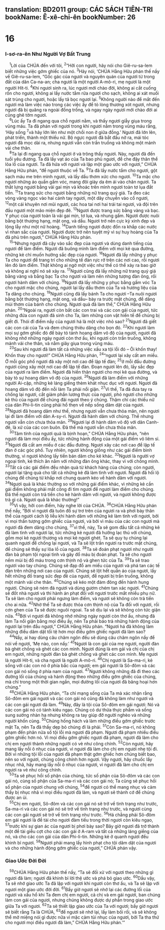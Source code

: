 translation: BD2011
group: CÁC SÁCH TIÊN-TRI
bookName: Ê-xê-chi-ên 
bookNumber: 26
-------

<div class="title"><h1>16</h1><h3>I-sơ-ra-ên Như Người Vợ Bất Trung</h3></div>
<span class="verse exe_16_1"> <sup>1</sup>Lời của CHÚA đến với tôi, </span>
<span class="verse exe_16_2"><sup>2</sup>“Hỡi con người, hãy nói cho Giê-ru-sa-lem biết những việc gớm ghiếc của nó. </span>
<span class="verse exe_16_3"><sup>3</sup>Hãy nói, ‘CHÚA Hằng Hữu phán thế nầy về Giê-ru-sa-lem, “Gốc gác của ngươi và nguyên quán của ngươi từ trong đất của dân Ca-na-an; cha ngươi là một người A-mô-ri, mẹ ngươi là một người Hít-ti. </span>
<span class="verse exe_16_4"><sup>4</sup>Khi ngươi sinh ra, lúc ngươi mới chào đời, không ai cắt cuống rốn cho ngươi, không ai lấy nước tắm rửa ngươi cho sạch, không ai xát muối sát trùng cho ngươi, hoặc lấy tã bọc ngươi lại. </span>
<span class="verse exe_16_5"><sup>5</sup>Không người nào để mắt đến ngươi mà làm việc nào trong các việc ấy để tỏ lòng thương xót ngươi, nhưng ngươi đã bị quăng ra ngoài đồng trống, và ngay ngày ngươi mới chào đời ai cũng ghê tởm ngươi.<br/></span>
<span class="verse exe_16_6"> <sup>6</sup>Lúc ấy Ta đi ngang qua chỗ ngươi nằm, và thấy ngươi giẫy giụa trong vũng máu. Ta đã phán với ngươi trong khi ngươi nằm trong vũng máu rằng, ‘Hãy sống </span>
<span class="verse exe_16_7"><sup>7</sup>và hãy lớn lên như một chồi non ở giữa đồng.’ Ngươi đã lớn lên, phát triển, thành một thiếu nữ. Bộ ngực ngươi đã bắt đầu nở ra, mái tóc ngươi đã mọc dài ra, nhưng ngươi vẫn còn trần truồng và không một mảnh vải che thân.<br/></span>
<span class="verse exe_16_8"> <sup>8</sup>Ta lại đi ngang qua chỗ ngươi ở và trông thấy ngươi. Này, ngươi đã đến tuổi yêu đương. Ta đã lấy vạt áo của Ta bao phủ ngươi, để che đậy thân thể lõa lồ của ngươi. Ta đã hứa với ngươi và lập một giao ước với ngươi,” CHÚA Hằng Hữu phán, “để ngươi thuộc về Ta. </span>
<span class="verse exe_16_9"><sup>9</sup>Ta đã lấy nước tắm cho ngươi, gột sạch máu me trên mình ngươi, và lấy dầu thơm xức cho ngươi. </span>
<span class="verse exe_16_10"><sup>10</sup>Ta mặc cho ngươi những áo quần gấm vóc, mang đôi giày da êm ái vào chân ngươi. Ta thắt lưng ngươi bằng vải gai mịn và khoác trên mình ngươi toàn tơ lụa đắt tiền. </span>
<span class="verse exe_16_11"><sup>11</sup>Ta trang sức cho ngươi bằng những nữ trang quý giá. Ta đeo các vòng vàng ngọc vào hai cánh tay ngươi, một dây chuyền vào cổ ngươi, </span>
<span class="verse exe_16_12"><sup>12</sup>một cái khuyên nơi mũi ngươi, các hoa tai nơi hai trái tai ngươi, và đội trên đầu ngươi một mão miện đẹp đẽ. </span>
<span class="verse exe_16_13"><sup>13</sup>Ngươi được trang sức bằng vàng và bạc. Y phục của ngươi toàn là vải gai mịn, tơ lụa, và nhung gấm. Ngươi được nuôi bằng bột thượng hạng, mật ong, và dầu. Ngươi trở nên cực kỳ xinh đẹp và lộng lẫy như một nữ hoàng. </span>
<span class="verse exe_16_14"><sup>14</sup>Danh tiếng ngươi được đồn ra khắp các nước vì nhan sắc của ngươi. Ngươi được trở nên tuyệt mỹ vì sự huy hoàng của Ta đã phủ trên ngươi,” CHÚA Hằng Hữu phán.<br/></span>
<span class="verse exe_16_15"> <sup>15</sup>“Nhưng ngươi đã cậy vào sắc đẹp của ngươi và dùng danh tiếng của ngươi để làm điếm. Ngươi đã buông mình làm điếm với mọi kẻ qua đường, những kẻ chỉ muốn hưởng sắc đẹp của ngươi. </span>
<span class="verse exe_16_16"><sup>16</sup>Ngươi đã lấy những y phục Ta cho ngươi để trang trí cho những tế đàn rực rỡ trên các nơi cao, rồi ngươi lên đó làm điếm. Thật không ai ngờ một việc như thế có thể xảy ra bao giờ và không ai nghĩ nó sẽ xảy ra. </span>
<span class="verse exe_16_17"><sup>17</sup>Ngươi cũng đã lấy những nữ trang quý giá bằng vàng và bằng bạc Ta cho ngươi và làm nên những tượng đàn ông, rồi ngươi hành dâm với chúng. </span>
<span class="verse exe_16_18"><sup>18</sup>Ngươi đã lấy những y phục bằng gấm vóc Ta cho ngươi mặc cho chúng, ngươi lại lấy dầu thơm của Ta và hương liệu của Ta dâng cho chúng. </span>
<span class="verse exe_16_19"><sup>19</sup>Ngươi cũng đã lấy bánh Ta cho ngươi –Ta nuôi ngươi bằng bột thượng hạng, mật ong, và dầu– bày ra trước mặt chúng, để dâng mùi thơm của bánh cho chúng. Ngươi quả đã làm thế,” CHÚA Hằng Hữu phán. </span>
<span class="verse exe_16_20"><sup>20</sup>“Ngoài ra, ngươi còn bắt các con trai và các con gái của ngươi, tức những đứa con ngươi đã sinh cho Ta, làm những con vật hiến tế để chúng bị giết đi. Thói đĩ điếm nầy của ngươi há là một việc nhỏ sao? </span>
<span class="verse exe_16_21"><sup>21</sup>Ngươi đã giết các con cái của Ta và đem chúng thiêu dâng cho bọn đó. </span>
<span class="verse exe_16_22"><sup>22</sup>Khi ngươi làm mọi sự gớm ghiếc đó để bày tỏ tánh hoang dâm vô độ của ngươi, ngươi đã không nhớ những ngày ngươi còn thơ ấu, khi ngươi còn trần truồng, không mảnh vải che thân, và nằm giãy giụa trong vũng máu.<br/></span>
<span class="verse exe_16_23"> <sup>23</sup>Sau khi ngươi đã làm tất cả những việc xấu xa tội lỗi đó – Ôi khốn thay! Khốn thay cho ngươi!” CHÚA Hằng Hữu phán, </span>
<span class="verse exe_16_24"><sup>24</sup>“ngươi lại xây cất am miếu. Ở mỗi góc phố ngươi đã xây một nơi cao để lập tế đàn; </span>
<span class="verse exe_16_25"><sup>25</sup>ở mỗi đầu đường ngươi cũng xây một nơi cao để lập tế đàn. Ðoạn ngươi lên đó, lấy sắc đẹp của ngươi ra làm điếm. Ngươi đã hiến thân ngươi cho mọi kẻ qua đường, và bày tỏ sự hoang dâm vô độ của ngươi. </span>
<span class="verse exe_16_26"><sup>26</sup>Ngươi đã làm điếm với những người Ai-cập, những kẻ láng giềng thèm khát nhục dục với ngươi. Ngươi đã hoang dâm vô độ đến nỗi làm Ta phải nổi giận. </span>
<span class="verse exe_16_27"><sup>27</sup>Vì thế, Ta đã đưa tay ra chống lại ngươi, cắt giảm phần lương thực của ngươi, phó ngươi cho những kẻ thù của ngươi để chúng đãi ngươi theo ý chúng. Thậm chí các thiếu nữ của dân Phi-li-tin cũng phải hổ thẹn về nếp sống dâm dật của ngươi. </span>
<span class="verse exe_16_28"><sup>28</sup>Ngươi đã hoang dâm như thế, nhưng ngươi vẫn chưa thỏa mãn, nên ngươi lại đi làm điếm với dân A-sy-ri. Ngươi đã hành dâm với chúng. Thế nhưng ngươi vẫn còn chưa thỏa mãn. </span>
<span class="verse exe_16_29"><sup>29</sup>Ngươi lại đi hành dâm vô độ với dân Canh-đê, là xứ của các con buôn. Ðã thế mà ngươi vẫn chưa thỏa mãn.<br/></span>
<span class="verse exe_16_30"> <sup>30</sup>Tâm tính của ngươi quả là bịnh hoạn,” CHÚA Hằng Hữu phán, “nên ngươi đã làm mọi điều ấy, tức những hành động của một gái điếm vô liêm sỉ. </span>
<span class="verse exe_16_31"><sup>31</sup>Ngươi đã cất am miếu ở các đầu đường. Ngươi xây các nơi cao để lập tế đàn ở các góc phố. Tuy nhiên, ngươi không giống như các gái điếm bình thường, vì ngươi không lấy tiền bán dâm cho kẻ khác. </span>
<span class="verse exe_16_32"><sup>32</sup>Ngươi là người vợ ngoại tình, kẻ thích ăn nằm với những đàn ông khác, thay vì với chồng mình. </span>
<span class="verse exe_16_33"><sup>33</sup>Tất cả các gái điếm đều nhận quà từ khách hàng của chúng; còn ngươi, ngươi lại tặng quà cho tất cả những kẻ đã làm tình với ngươi. Ngươi đã hối lộ chúng để chúng từ khắp nơi chung quanh kéo về hành dâm với ngươi. </span>
<span class="verse exe_16_34"><sup>34</sup>Ngươi quả là khác thường so với những gái điếm khác, vì những kẻ cần gái điếm không phải mất công đi tìm ngươi để ngươi làm điếm cho chúng. Ðã thế ngươi còn trả tiền cho kẻ hành dâm với ngươi, và ngươi không được trả gì cả. Ngươi quả là khác thường!”<br/></span>
<span class="verse exe_16_35"> <sup>35</sup>Vì vậy, hỡi con điếm, hãy nghe lời của CHÚA. </span>
<span class="verse exe_16_36"><sup>36</sup>CHÚA Hằng Hữu phán thế nầy, “Bởi vì ngươi đã tuôn đổ sự trơ trẽn của ngươi ra và phơi bày thân thể của ngươi cách lộ liễu khi hành dâm với những kẻ làm tình với ngươi, bởi vì mọi thần tượng gớm ghiếc của ngươi, và bởi vì máu của các con ngươi mà ngươi đã đem dâng cho chúng, </span>
<span class="verse exe_16_37"><sup>37</sup>vì thế, này, Ta sẽ gom đầu tất cả những kẻ đã làm tình với ngươi lại, tức những kẻ ngươi đã hưởng lạc thú với chúng, gồm mọi kẻ ngươi thương và mọi kẻ ngươi ghét. Ta sẽ quy tụ chúng lại quanh ngươi để chống lại ngươi, và Ta sẽ lột trần ngươi ra trước mặt chúng, để chúng sẽ thấy sự lõa lồ của ngươi. </span>
<span class="verse exe_16_38"><sup>38</sup>Ta sẽ đoán phạt ngươi như người đàn bà phạm tội ngoại tình và gây đổ máu bị đoán phạt. Ta sẽ cho ngươi nếm mùi bị đổ máu trong cơn thịnh nộ và ghen tức của Ta. </span>
<span class="verse exe_16_39"><sup>39</sup>Ta sẽ trao ngươi vào tay chúng. Chúng sẽ đạp đổ am miếu của ngươi và phá tan các tế đàn trên những nơi cao của ngươi. Chúng sẽ lột hết quần áo của ngươi, lấy hết những đồ trang sức đẹp đẽ của ngươi, để ngươi bị trần truồng, không một mảnh vải che thân. </span>
<span class="verse exe_16_40"><sup>40</sup>Chúng sẽ kéo một đám đông đến hành hung ngươi. Chúng sẽ ném đá ngươi và dùng gươm chém tan xác ngươi. </span>
<span class="verse exe_16_41"><sup>41</sup>Chúng sẽ đốt nhà ngươi và thi hành án phạt đối với ngươi trước mắt nhiều phụ nữ. Ta sẽ làm cho ngươi phải ngưng làm điếm, và ngươi sẽ không còn trả tiền cho ai nữa. </span>
<span class="verse exe_16_42"><sup>42</sup>Nhờ thế Ta sẽ được thỏa cơn thịnh nộ của Ta đối với ngươi, rồi cơn ghen của Ta sẽ được nguôi ngoai. Ta sẽ dịu lại và sẽ không còn tức giận nữa. </span>
<span class="verse exe_16_43"><sup>43</sup>Bởi vì ngươi đã không nhớ những ngày ngươi còn thơ ấu, nhưng đã làm Ta nổi giận bằng mọi điều ấy, nên Ta phải báo trả những hành động của ngươi lại trên đầu ngươi,” CHÚA Hằng Hữu phán. “Ngươi há đã không làm những điều dâm dật tồi tệ hơn mọi điều gớm ghiếc ngươi đã làm sao?<br/></span>
<span class="verse exe_16_44"> <sup>44</sup>Nầy, ai hay dùng câu châm ngôn đều sẽ dùng câu châm ngôn nầy để nói về ngươi, ‘Mẹ nào, con nấy.’ </span>
<span class="verse exe_16_45"><sup>45</sup>Ngươi là con gái của mẹ ngươi, người đàn bà ghét chồng và ghét các con mình. Ngươi đúng là em gái và chị của chị em ngươi, những người đàn bà ghét chồng và ghét các con mình. Mẹ ngươi là người Hít-ti, và cha ngươi là người A-mô-ri. </span>
<span class="verse exe_16_46"><sup>46</sup>Chị ngươi là Sa-ma-ri, kẻ sống với các con nó ở phía bắc của ngươi; em gái ngươi là Sô-đôm và các con gái nó sống ở phía nam của ngươi. </span>
<span class="verse exe_16_47"><sup>47</sup>Ngươi không những đã đi theo các đường lối của chúng và hành động theo những điều gớm ghiếc của chúng, mà chỉ trong một thời gian ngắn, mọi đường lối của ngươi đã băng hoại hơn chúng.”<br/></span>
<span class="verse exe_16_48"> <sup>48</sup>CHÚA Hằng Hữu phán, “Ta chỉ mạng sống của Ta mà xác nhận rằng Sô-đôm em gái ngươi và các con gái nó cũng đã không làm như ngươi và các con gái ngươi đã làm. </span>
<span class="verse exe_16_49"><sup>49</sup>Này, đây là tội của Sô-đôm em gái ngươi: Nó và các con gái nó có tánh kiêu ngạo. Chúng có dư thừa thực phẩm và sống sung sướng nhàn hạ nhưng không ra tay giúp đỡ người nghèo và những người khốn cùng. </span>
<span class="verse exe_16_50"><sup>50</sup>Chúng hống hách và làm những điều gớm ghiếc trước mặt Ta, nên Ta đã thấy dẹp bỏ chúng đi là phải. </span>
<span class="verse exe_16_51"><sup>51</sup>Còn Sa-ma-ri, nó không phạm đến phân nửa số tội lỗi mà ngươi đã phạm. Ngươi đã phạm nhiều điều gớm ghiếc hơn nó. Vì mọi điều gớm ghiếc ngươi đã phạm, ngươi đã làm cho chị em ngươi thành những người có vẻ như công chính. </span>
<span class="verse exe_16_52"><sup>52</sup>Còn ngươi, hãy mang lấy nỗi ô nhục của ngươi, vì ngươi đã làm cho chị em ngươi nhẹ tội đi. Bởi vì những tội lỗi của ngươi đã phạm thật gớm ghiếc hơn chúng biết bao, nên so với ngươi, chúng công chính hơn ngươi. Vậy ngươi, hãy chuốc lấy nhục nhã, hãy mang lấy nỗi ô nhục của ngươi, vì ngươi đã làm cho chị em ngươi ra vẻ như công chính.<br/></span>
<span class="verse exe_16_53"> <sup>53</sup>Ta sẽ phục hồi số phận của chúng, tức số phận của Sô-đôm và các con gái nó, cùng số phận của Sa-ma-ri và các con gái nó; Ta cũng sẽ phục hồi số phận của ngươi chung với chúng, </span>
<span class="verse exe_16_54"><sup>54</sup>để ngươi có thể mang nhục và cảm thấy bị nhục nhã vì mọi điều ngươi đã làm, và ngươi sẽ thành cớ để chúng được an ủi.<br/></span>
<span class="verse exe_16_55"> <sup>55</sup>Chị em ngươi, Sô-đôm và các con gái nó sẽ trở về tình trạng như trước, Sa-ma-ri và các con gái nó sẽ trở về tình trạng như trước, và ngươi cùng các con gái ngươi sẽ trở về tình trạng như trước. </span>
<span class="verse exe_16_56"><sup>56</sup>Há chẳng phải Sô-đôm em gái ngươi là đề tài cho ngươi đàm tiếu trong thời ngươi còn kiêu ngạo, </span>
<span class="verse exe_16_57"><sup>57</sup>trước khi sự gian ác của ngươi bị phơi bày sao? Bây giờ ngươi đã trở thành một đề tài giễu cợt cho các con gái ở A-ram và tất cả những láng giềng của nó, và cho các con gái của dân Phi-li-tin. Những kẻ ở quanh ngươi đều khinh bỉ ngươi. </span>
<span class="verse exe_16_58"><sup>58</sup>Ngươi phải mang lấy hình phạt cho tội dâm dật của ngươi và cho những hành động gớm ghiếc của ngươi,” CHÚA phán vậy.<br/></span>
<div class="title"><h3>Giao Ước Ðời Ðời</h3></div>
<span class="verse exe_16_59"> <sup>59</sup>CHÚA Hằng Hữu phán thế nầy, “Ta sẽ đối xử với ngươi theo những gì ngươi đã làm; ngươi đã khinh bỉ lời thệ ước và phá bỏ giao ước. </span>
<span class="verse exe_16_60"><sup>60</sup>Dầu vậy, Ta sẽ nhớ giao ước Ta đã lập với ngươi khi ngươi còn thơ ấu, và Ta sẽ lập với ngươi một giao ước đời đời. </span>
<span class="verse exe_16_61"><sup>61</sup>Bấy giờ ngươi sẽ nhớ lại các đường lối của ngươi và xấu hổ khi Ta đem chị em ngươi, cả chị và em gái ngươi, ban chúng làm con gái của ngươi, nhưng chúng không được dự phần trong giao ước giữa Ta với ngươi. </span>
<span class="verse exe_16_62"><sup>62</sup>Ta sẽ thiết lập giao ước của Ta với ngươi; bấy giờ ngươi sẽ biết rằng Ta là CHÚA, </span>
<span class="verse exe_16_63"><sup>63</sup>để ngươi sẽ nhớ lại, lấy làm bối rối, và sẽ không thể mở miệng nói gì được nữa vì mặc cảm tủi nhục của ngươi, bởi Ta tha thứ cho ngươi mọi điều ngươi đã làm,” CHÚA Hằng Hữu phán.’”<br/></span>
